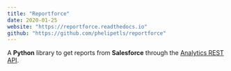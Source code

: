 ```yaml
---
title: "Reportforce"
date: 2020-01-25
website: "https://reportforce.readthedocs.io"
github: "https://github.com/phelipetls/reportforce"
---
```


A **Python** library to get reports from **Salesforce** through the [Analytics REST
API](https://resources.docs.salesforce.com/226/latest/en-us/sfdc/pdf/bi_dev_guide_rest.pdf).
